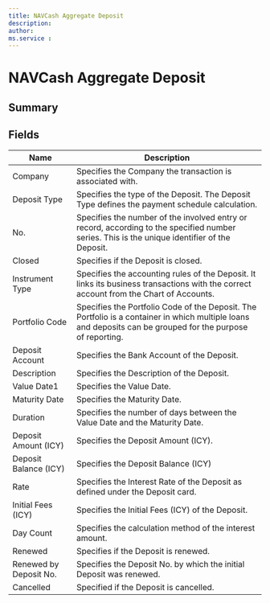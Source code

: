 ```yaml
---
title: NAVCash Aggregate Deposit
description:
author:
ms.service :
---
```


# NAVCash Aggregate Deposit

## Summary

## Fields

| Name | Description |
| ---- | ----------- |
| Company | Specifies the Company the transaction is associated with. |
| Deposit Type | Specifies the type of the Deposit. The Deposit Type defines the payment schedule calculation. |
| No. | Specifies the number of the involved entry or record, according to the specified number series. This is the unique identifier of the Deposit. |
| Closed | Specifies if the Deposit is closed. |
| Instrument Type | Specifies the accounting rules of the Deposit. It links its business transactions with the correct account from the Chart of Accounts. |
| Portfolio Code | Specifies the Portfolio Code of the Deposit. The Portfolio is a container in which multiple loans and deposits can be grouped for the purpose of reporting. |
| Deposit Account | Specifies the Bank Account of the Deposit. |
| Description | Specifies the Description of the Deposit. |
| Value Date1 | Specifies the Value Date. |
| Maturity Date | Specifies the Maturity Date. |
| Duration | Specifies the number of days between the Value Date and the Maturity Date. |
| Deposit Amount (ICY) | Specifies the Deposit Amount (ICY). |
| Deposit Balance (ICY) | Specifies the Deposit Balance (ICY) |
| Rate | Specifies the Interest Rate of the Deposit as defined under the Deposit card. |
| Initial Fees (ICY) | Specifies the Initial Fees (ICY) of the Deposit. |
| Day Count |Specifies the calculation method of the interest amount. |
| Renewed | Specifies if the Deposit is renewed. |
| Renewed by Deposit No. | Specifies the Deposit No. by which the initial Deposit was renewed. |
| Cancelled | Specified if the Deposit is cancelled. |
